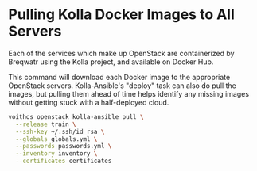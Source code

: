# Pulling Kolla Docker Images to All Servers

Each of the services which make up OpenStack are containerized by Breqwatr using the Kolla project,
and available on Docker Hub.

This command will download each Docker image to the appropriate OpenStack servers. Kolla-Ansible's
"deploy" task can also do pull the images, but pulling them ahead of time helps identify any
missing images without getting stuck with a half-deployed cloud.

```bash
voithos openstack kolla-ansible pull \
  --release train \
  --ssh-key ~/.ssh/id_rsa \
  --globals globals.yml \
  --passwords passwords.yml \
  --inventory inventory \
  --certificates certificates
```
